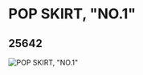 # POP SKIRT, "NO.1"
## 25642
![POP SKIRT, "NO.1"](https://lc-www-live-s.legocdn.com/media/bricks/5/2/6164172.jpg)